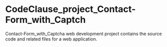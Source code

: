 # CodeClause_project_Contact-Form_with_Captch
Contact-Form_with_Captcha web development project contains the source code and related files for a web application.
